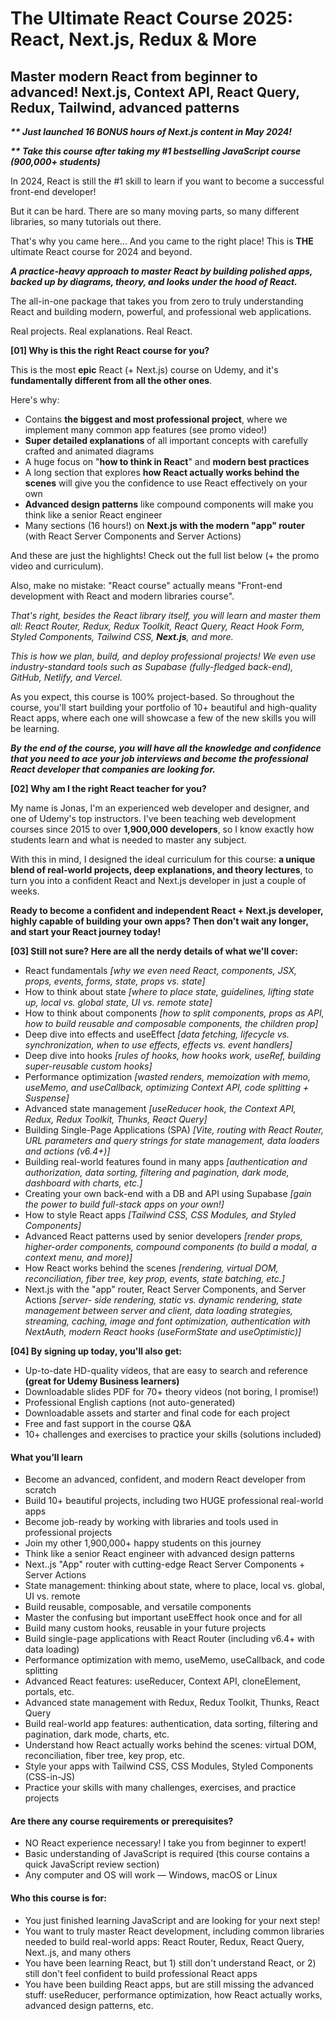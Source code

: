 # The Ultimate React Course 2025: React, Next.js, Redux & More

## Master modern React from beginner to advanced! Next.js, Context API, React Query, Redux, Tailwind, advanced patterns

**_\*\* Just launched 16 BONUS hours of Next.js content in May 2024!_**

**_\*\* Take this course after taking my #1 bestselling JavaScript course (900,000+ students)_**

In 2024, React is still the #1 skill to learn if you want to become a successful front-end developer!

But it can be hard. There are so many moving parts, so many different libraries, so many tutorials out there.

That's why you came here... And you came to the right place! This is **THE** ultimate React course for 2024 and beyond.

**_A practice-heavy approach to master React by building polished apps, backed up by diagrams, theory, and looks under the hood of React._**

The all-in-one package that takes you from zero to truly understanding React and building modern, powerful, and professional web applications.

Real projects. Real explanations. Real React.

**\[01\] Why is this the right React course for you?**

This is the most **epic** React (+ Next.js) course on Udemy, and it's **fundamentally different from all the other ones**.

Here's why:

- Contains **the biggest and most professional project**, where we implement many common app features (see promo video!)
- **Super detailed explanations** of all important concepts with carefully crafted and animated diagrams
- A huge focus on "**how to think in React**" and **modern best practices**
- A long section that explores **how React actually works behind the scenes** will give you the confidence to use React effectively on your own
- **Advanced design patterns** like compound components will make you think like a senior React engineer
- Many sections (16 hours!) on **Next.js with the modern "app" router** (with React Server Components and Server Actions)

And these are just the highlights! Check out the full list below (+ the promo video and curriculum).

Also, make no mistake: "React course" actually means "Front-end development with React and modern libraries course".

_That's right, besides the React library itself, you will learn and master them all: React Router, Redux, Redux Toolkit, React Query, React Hook Form, Styled Components, Tailwind CSS,_ **_Next.js_**_, and more._

_This is how we plan, build, and deploy professional projects! We even use industry-standard tools such as Supabase (fully-fledged back-end), GitHub, Netlify, and Vercel._

As you expect, this course is 100% project-based. So throughout the course, you'll start building your portfolio of 10+ beautiful and high-quality React apps, where each one will showcase a few of the new skills you will be learning.

**_By the end of the course, you will have all the knowledge and confidence that you need to ace your job interviews and become the professional React developer that companies are looking for._**

**\[02\] Why am I the right React teacher for you?**

My name is Jonas, I'm an experienced web developer and designer, and one of Udemy's top instructors. I've been teaching web development courses since 2015 to over **1,900,000 developers**, so I know exactly how students learn and what is needed to master any subject.

With this in mind, I designed the ideal curriculum for this course: **a unique blend of real-world projects, deep explanations, and theory lectures**, to turn you into a confident React and Next.js developer in just a couple of weeks.

**Ready to become a confident and independent React + Next.js developer, highly capable of building your own apps? Then don't wait any longer, and start your React journey today!**

**\[03\] Still not sure? Here are all the nerdy details of what we'll cover:**

- React fundamentals _\[why we even need React, components, JSX, props, events, forms, state, props vs. state\]_
- How to think about state _\[where to place state, guidelines, lifting state up, local vs. global state, UI vs. remote state\]_
- How to think about components _\[how to split components, props as API, how to build reusable and composable components, the children prop\]_
- Deep dive into effects and useEffect _\[data fetching, lifecycle vs. synchronization, when to use effects, effects vs. event handlers\]_
- Deep dive into hooks _\[rules of hooks, how hooks work, useRef, building super-reusable custom hooks\]_
- Performance optimization _\[wasted renders, memoization with memo, useMemo, and useCallback, optimizing Context API, code splitting + Suspense\]_
- Advanced state management _\[useReducer hook, the Context API, Redux, Redux Toolkit, Thunks, React Query\]_
- Building Single-Page Applications (SPA) _\[Vite, routing with React Router, URL parameters and query strings for state management, data loaders and actions (v6.4+)\]_
- Building real-world features found in many apps _\[authentication and authorization, data sorting, filtering and pagination, dark mode, dashboard with charts, etc.\]_
- Creating your own back-end with a DB and API using Supabase _\[gain the power to build full-stack apps on your own!\]_
- How to style React apps _\[Tailwind CSS, CSS Modules, and Styled Components\]_
- Advanced React patterns used by senior developers _\[render props, higher-order components, compound components (to build a modal, a context menu, and more)\]_
- How React works behind the scenes _\[rendering, virtual DOM, reconciliation, fiber tree, key prop, events, state batching, etc.\]_
- Next.js with the "app" router, React Server Components, and Server Actions _\[server- side rendering, static vs. dynamic rendering, state management between server and client, data loading strategies, streaming, caching, image and font optimization, authentication with NextAuth, modern React hooks (useFormState and useOptimistic)\]_

**\[04\] By signing up today, you'll also get:**

- Up-to-date HD-quality videos, that are easy to search and reference **(great for Udemy Business learners)**
- Downloadable slides PDF for 70+ theory videos (not boring, I promise!)
- Professional English captions (not auto-generated)
- Downloadable assets and starter and final code for each project
- Free and fast support in the course Q&A
- 10+ challenges and exercises to practice your skills (solutions included)

#### What you’ll learn

- Become an advanced, confident, and modern React developer from scratch
- Build 10+ beautiful projects, including two HUGE professional real-world apps
- Become job-ready by working with libraries and tools used in professional projects
- Join my other 1,900,000+ happy students on this journey
- Think like a senior React engineer with advanced design patterns
- Next..js "App" router with cutting-edge React Server Components + Server Actions
- State management: thinking about state, where to place, local vs. global, UI vs. remote
- Build reusable, composable, and versatile components
- Master the confusing but important useEffect hook once and for all
- Build many custom hooks, reusable in your future projects
- Build single-page applications with React Router (including v6.4+ with data loading)
- Performance optimization with memo, useMemo, useCallback, and code splitting
- Advanced React features: useReducer, Context API, cloneElement, portals, etc.
- Advanced state management with Redux, Redux Toolkit, Thunks, React Query
- Build real-world app features: authentication, data sorting, filtering and pagination, dark mode, charts, etc.
- Understand how React actually works behind the scenes: virtual DOM, reconciliation, fiber tree, key prop, etc.
- Style your apps with Tailwind CSS, CSS Modules, Styled Components (CSS-in-JS)
- Practice your skills with many challenges, exercises, and practice projects

#### Are there any course requirements or prerequisites?

- NO React experience necessary! I take you from beginner to expert!
- Basic understanding of JavaScript is required (this course contains a quick JavaScript review section)
- Any computer and OS will work — Windows, macOS or Linux

#### Who this course is for:

- You just finished learning JavaScript and are looking for your next step!
- You want to truly master React development, including common libraries needed to build real-world apps: React Router, Redux, React Query, Next..js, and many others
- You have been learning React, but 1) still don't understand React, or 2) still don't feel confident to build professional React apps
- You have been building React apps, but are still missing the advanced stuff: useReducer, performance optimization, how React actually works, advanced design patterns, etc.
